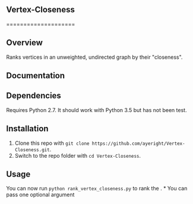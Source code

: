 ## Vertex-Closeness
====================

Overview
---------------------
Ranks vertices in an unweighted, undirected graph by their "closeness".

Documentation
---------------------

## Dependencies

Requires Python 2.7. It should work with Python 3.5 but has not been test.

## Installation

1.  Clone this repo with `git clone https://github.com/ayeright/Vertex-Closeness.git`.
2.  Switch to the repo folder with `cd Vertex-Closeness`.
    
## Usage

You can now run `python rank_vertex_closeness.py` to rank the .
    * You can pass one optional argument
